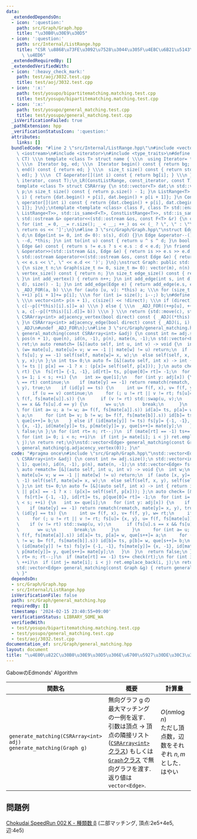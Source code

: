 ```yaml
---
data:
  _extendedDependsOn:
  - icon: ':question:'
    path: src/Graph/Graph.hpp
    title: "\u30B0\u30E9\u30D5"
  - icon: ':question:'
    path: src/Internal/ListRange.hpp
    title: "CSR \u8868\u73FE\u3092\u7528\u3044\u305F\u4E8C\u6B21\u5143\u914D\u5217\
      \ \u4ED6"
  _extendedRequiredBy: []
  _extendedVerifiedWith:
  - icon: ':heavy_check_mark:'
    path: test/aoj/3032.test.cpp
    title: test/aoj/3032.test.cpp
  - icon: ':x:'
    path: test/yosupo/bipartitematching.matching.test.cpp
    title: test/yosupo/bipartitematching.matching.test.cpp
  - icon: ':x:'
    path: test/yosupo/general_matching.test.cpp
    title: test/yosupo/general_matching.test.cpp
  _isVerificationFailed: true
  _pathExtension: hpp
  _verificationStatusIcon: ':question:'
  attributes:
    links: []
  bundledCode: "#line 2 \"src/Internal/ListRange.hpp\"\n#include <vector>\n#include\
    \ <iostream>\n#include <iterator>\n#include <type_traits>\n#define _LR(name, IT,\
    \ CT) \\\n template <class T> struct name { \\\n  using Iterator= typename std::vector<T>::IT;\
    \ \\\n  Iterator bg, ed; \\\n  Iterator begin() const { return bg; } \\\n  Iterator\
    \ end() const { return ed; } \\\n  size_t size() const { return std::distance(bg,\
    \ ed); } \\\n  CT &operator[](int i) const { return bg[i]; } \\\n }\n_LR(ListRange,\
    \ iterator, const T);\n_LR(ConstListRange, const_iterator, const T);\n#undef _LR\n\
    template <class T> struct CSRArray {\n std::vector<T> dat;\n std::vector<int>\
    \ p;\n size_t size() const { return p.size() - 1; }\n ListRange<T> operator[](int\
    \ i) { return {dat.begin() + p[i], dat.begin() + p[i + 1]}; }\n ConstListRange<T>\
    \ operator[](int i) const { return {dat.cbegin() + p[i], dat.cbegin() + p[i +\
    \ 1]}; }\n};\ntemplate <template <class> class F, class T> std::enable_if_t<std::disjunction_v<std::is_same<F<T>,\
    \ ListRange<T>>, std::is_same<F<T>, ConstListRange<T>>, std::is_same<F<T>, CSRArray<T>>>,\
    \ std::ostream &> operator<<(std::ostream &os, const F<T> &r) {\n os << '[';\n\
    \ for (int _= 0, __= r.size(); _ < __; ++_) os << (_ ? \", \" : \"\") << r[_];\n\
    \ return os << ']';\n}\n#line 3 \"src/Graph/Graph.hpp\"\nstruct Edge {\n int s,\
    \ d;\n Edge(int s= 0, int d= 0): s(s), d(d) {}\n Edge &operator--() { return --s,\
    \ --d, *this; }\n int to(int u) const { return u ^ s ^ d; }\n bool operator<(const\
    \ Edge &e) const { return s != e.s ? s < e.s : d < e.d; }\n friend std::istream\
    \ &operator>>(std::istream &is, Edge &e) { return is >> e.s >> e.d, is; }\n friend\
    \ std::ostream &operator<<(std::ostream &os, const Edge &e) { return os << '('\
    \ << e.s << \", \" << e.d << ')'; }\n};\nstruct Graph: public std::vector<Edge>\
    \ {\n size_t n;\n Graph(size_t n= 0, size_t m= 0): vector(m), n(n) {}\n size_t\
    \ vertex_size() const { return n; }\n size_t edge_size() const { return size();\
    \ }\n int add_vertex() { return n++; }\n int add_edge(int s, int d) { return emplace_back(s,\
    \ d), size() - 1; }\n int add_edge(Edge e) { return add_edge(e.s, e.d); }\n#define\
    \ _ADJ_FOR(a, b) \\\n for (auto [u, v]: *this) a; \\\n for (size_t i= 0; i < n;\
    \ ++i) p[i + 1]+= p[i]; \\\n for (int i= size(); i--;) b;\n#define _ADJ(a, b)\
    \ \\\n vector<int> p(n + 1), c(size() << !direct); \\\n if (direct) { \\\n  _ADJ_FOR(++p[u],\
    \ c[--p[(*this)[i].s]]= a) \\\n } else { \\\n  _ADJ_FOR((++p[u], ++p[v]), (c[--p[(*this)[i].s]]=\
    \ a, c[--p[(*this)[i].d]]= b)) \\\n } \\\n return {std::move(c), std::move(p)}\n\
    \ CSRArray<int> adjacency_vertex(bool direct) const { _ADJ((*this)[i].d, (*this)[i].s);\
    \ }\n CSRArray<int> adjacency_edge(bool direct) const { _ADJ(i, i); }\n#undef\
    \ _ADJ\n#undef _ADJ_FOR\n};\n#line 3 \"src/Graph/general_matching.hpp\"\nstd::vector<Edge>\
    \ general_matching(const CSRArray<int> &adj) {\n const int n= adj.size();\n std::vector<int>\
    \ pos(n + 1), que(n), id(n, -1), p(n), mate(n, -1);\n std::vector<Edge> fs(n),\
    \ ret;\n auto rematch= [&](auto self, int u, int v) -> void {\n  int w;\n  if\
    \ (w= mate[u], mate[u]= v; w == -1 || mate[w] != u) return;\n  if (auto [x, y]=\
    \ fs[u]; y == -1) self(self, mate[w]= x, w);\n  else self(self, x, y), self(self,\
    \ y, x);\n };\n int ts= 0;\n auto f= [&](auto self, int x) -> int { return id[x]\
    \ != ts || p[x] == -1 ? x : (p[x]= self(self, p[x])); };\n auto check= [&](int\
    \ rt) {\n  fs[rt]= {-1, -1}, id[rt]= ts, p[que[0]= rt]= -1;\n  for (int i= 0,\
    \ s= 1; i < s; ++i) {\n   int x= que[i];\n   for (int y: adj[x]) {\n    if (y\
    \ == rt) continue;\n    if (mate[y] == -1) return rematch(rematch, mate[y]= x,\
    \ y), true;\n    if (id[y] == ts) {\n     int u= f(f, x), v= f(f, y), w= rt;\n\
    \     if (u == v) continue;\n     for (; u != rt || v != rt; fs[u]= {x, y}, u=\
    \ f(f, fs[mate[u]].s)) {\n      if (v != rt) std::swap(u, v);\n      if (fs[u].s\
    \ == x && fs[u].d == y) {\n       w= u;\n       break;\n      }\n     }\n    \
    \ for (int a= u; a != w; a= f(f, fs[mate[a]].s)) id[a]= ts, p[a]= w, que[s++]=\
    \ a;\n     for (int b= v; b != w; b= f(f, fs[mate[b]].s)) id[b]= ts, p[b]= w,\
    \ que[s++]= b;\n    } else if (id[mate[y]] != ts) fs[y]= {-1, -1}, fs[mate[y]]=\
    \ {x, -1}, id[mate[y]]= ts, p[mate[y]]= y, que[s++]= mate[y];\n   }\n  }\n  return\
    \ false;\n };\n for (int rt= n; rt--;)\n  if (mate[rt] == -1) ts+= check(rt);\n\
    \ for (int i= 0; i < n; ++i)\n  if (int j= mate[i]; i < j) ret.emplace_back(i,\
    \ j);\n return ret;\n}\nstd::vector<Edge> general_matching(const Graph &g) { return\
    \ general_matching(g.adjacency_vertex(0)); }\n"
  code: "#pragma once\n#include \"src/Graph/Graph.hpp\"\nstd::vector<Edge> general_matching(const\
    \ CSRArray<int> &adj) {\n const int n= adj.size();\n std::vector<int> pos(n +\
    \ 1), que(n), id(n, -1), p(n), mate(n, -1);\n std::vector<Edge> fs(n), ret;\n\
    \ auto rematch= [&](auto self, int u, int v) -> void {\n  int w;\n  if (w= mate[u],\
    \ mate[u]= v; w == -1 || mate[w] != u) return;\n  if (auto [x, y]= fs[u]; y ==\
    \ -1) self(self, mate[w]= x, w);\n  else self(self, x, y), self(self, y, x);\n\
    \ };\n int ts= 0;\n auto f= [&](auto self, int x) -> int { return id[x] != ts\
    \ || p[x] == -1 ? x : (p[x]= self(self, p[x])); };\n auto check= [&](int rt) {\n\
    \  fs[rt]= {-1, -1}, id[rt]= ts, p[que[0]= rt]= -1;\n  for (int i= 0, s= 1; i\
    \ < s; ++i) {\n   int x= que[i];\n   for (int y: adj[x]) {\n    if (y == rt) continue;\n\
    \    if (mate[y] == -1) return rematch(rematch, mate[y]= x, y), true;\n    if\
    \ (id[y] == ts) {\n     int u= f(f, x), v= f(f, y), w= rt;\n     if (u == v) continue;\n\
    \     for (; u != rt || v != rt; fs[u]= {x, y}, u= f(f, fs[mate[u]].s)) {\n  \
    \    if (v != rt) std::swap(u, v);\n      if (fs[u].s == x && fs[u].d == y) {\n\
    \       w= u;\n       break;\n      }\n     }\n     for (int a= u; a != w; a=\
    \ f(f, fs[mate[a]].s)) id[a]= ts, p[a]= w, que[s++]= a;\n     for (int b= v; b\
    \ != w; b= f(f, fs[mate[b]].s)) id[b]= ts, p[b]= w, que[s++]= b;\n    } else if\
    \ (id[mate[y]] != ts) fs[y]= {-1, -1}, fs[mate[y]]= {x, -1}, id[mate[y]]= ts,\
    \ p[mate[y]]= y, que[s++]= mate[y];\n   }\n  }\n  return false;\n };\n for (int\
    \ rt= n; rt--;)\n  if (mate[rt] == -1) ts+= check(rt);\n for (int i= 0; i < n;\
    \ ++i)\n  if (int j= mate[i]; i < j) ret.emplace_back(i, j);\n return ret;\n}\n\
    std::vector<Edge> general_matching(const Graph &g) { return general_matching(g.adjacency_vertex(0));\
    \ }"
  dependsOn:
  - src/Graph/Graph.hpp
  - src/Internal/ListRange.hpp
  isVerificationFile: false
  path: src/Graph/general_matching.hpp
  requiredBy: []
  timestamp: '2024-02-15 23:40:55+09:00'
  verificationStatus: LIBRARY_SOME_WA
  verifiedWith:
  - test/yosupo/bipartitematching.matching.test.cpp
  - test/yosupo/general_matching.test.cpp
  - test/aoj/3032.test.cpp
documentation_of: src/Graph/general_matching.hpp
layout: document
title: "\u4E00\u822C\u30B0\u30E9\u30D5\u306E\u6700\u5927\u30DE\u30C3\u30C1\u30F3\u30B0"
---
```

GabowのEdmonds' Algorithm

|関数名|概要|計算量|
|---|---|---|
|`generate_matching(CSRArray<int> adj)`<br>`generate_matching(Graph g)`| 無向グラフ g の最大マッチングの一例を返す.  <br> 引数は頂点 → 頂点の隣接リスト([`CSRArray<int>`クラス](../Internal/ListRange.hpp)) もしくは [`Graph`クラス](Graph.hpp) で無向グラフを渡す. <br> 返り値は `vector<Edge>`.|$O(nm \log n)$<br> ただし頂点数，辺数をそれぞれ $n,m$ とした． <br>はやい|

## 問題例
[Chokudai SpeedRun 002 K - 種類数 β](https://atcoder.jp/contests/chokudai_S002/tasks/chokudai_S002_k) (二部マッチング, 頂点:2e5+4e5, 辺:4e5) 